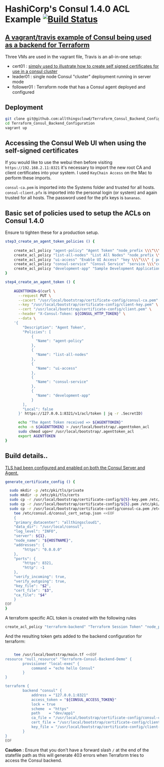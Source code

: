 # HashiCorp's Consul 1.4.0 ACL Example   [![Build Status](https://travis-ci.org/allthingsclowd/Terraform_Consul_Backend_Configuration.svg?branch=master)](https://travis-ci.org/allthingsclowd/Terraform_Consul_Backend_Configuration)

## [A vagrant/travis example of Consul being used as a backend for Terraform](https://www.terraform.io/docs/backends/types/consul.html)

Three VMs are used in the vagrant file, Travis is an all-in-one setup:
 - cert01 : [simply used to illustrate how to create self signed certificates for use in a consul cluster](https://www.consul.io/docs/guides/creating-certificates.html)
 - leader01 : single node Consul "cluster" deployment running in server mode
 - follower01 : Terraform node that has a Consul agent deployed and configured


## Deployment

``` bash
git clone git@github.com:allthingsclowd/Terraform_Consul_Backend_Configuration.git
cd Terraform_Consul_Backend_Configuration
vagrant up
```

## Accessing the Consul Web UI when using the self-signed certificates

If you would like to use the webui then before visiting `https://192.168.2.11:8321` it's necessary to import the new root CA and client certificates into your system. I used `KeyChain Access` on the Mac to perform these imports.

`consul-ca.pem` is imported into the Systems folder and trusted for all hosts.
`consul-client.pfx` is imported into the personal login (or system) and again trusted for all hosts. The password used for the pfx keys is `bananas`.

## Basic set of policies used to setup the ACLs on Consul 1.4.0 
Ensure to tighten these for a production setup.

``` bash
step3_create_an_agent_token_policies () {
    
    create_acl_policy "agent-policy" "Agent Token" "node_prefix \\\"\\\" { policy = \\\"write\\\"} service_prefix \\\"\\\" { policy = \\\"read\\\" }"
    create_acl_policy "list-all-nodes" "List All Nodes" "node_prefix \\\"\\\" { policy = \\\"read\\\" }"
    create_acl_policy "ui-access" "Enable UI Access" "key \\\"\\\" { policy = \\\"write\\\"} node \\\"\\\" { policy = \\\"read\\\" } service \\\"\\\" { policy = \\\"read\\\" }"
    create_acl_policy "consul-service" "Consul Service" "service \\\"consul\\\" { policy = \\\"read\\\" }"
    create_acl_policy "development-app" "Sample Development Application" "key_prefix \\\"development/\\\" { policy = \\\"write\\\" }"
}

step4_create_an_agent_token () {
    
    AGENTTOKEN=$(curl \
      --request PUT \
      --cacert "/usr/local/bootstrap/certificate-config/consul-ca.pem" \
      --key "/usr/local/bootstrap/certificate-config/client-key.pem" \
      --cert "/usr/local/bootstrap/certificate-config/client.pem" \
      --header "X-Consul-Token: ${CONSUL_HTTP_TOKEN}" \
      --data \
    '{
        "Description": "Agent Token",
        "Policies": [
            {
              "Name": "agent-policy"
            },
            {
              "Name": "list-all-nodes"
            },
            {
              "Name": "ui-access"
            },
            {
              "Name": "consul-service"
            },
            {
              "Name": "development-app"
            }
        ],
        "Local": false
      }' https://127.0.0.1:8321/v1/acl/token | jq -r .SecretID)

      echo "The Agent Token received => ${AGENTTOKEN}"
      echo -n ${AGENTTOKEN} > /usr/local/bootstrap/.agenttoken_acl
      sudo chmod ugo+r /usr/local/bootstrap/.agenttoken_acl
      export AGENTTOKEN
}
```

## Build details..

[TLS had been configured and enabled on both the Consul Server and Agent.](https://www.consul.io/docs/agent/encryption.html#rpc-encryption-with-tls)
``` bash
generate_certificate_config () {

  sudo mkdir -p /etc/pki/tls/private
  sudo mkdir -p /etc/pki/tls/certs
  sudo cp -r /usr/local/bootstrap/certificate-config/${5}-key.pem /etc/pki/tls/private/${5}-key.pem
  sudo cp -r /usr/local/bootstrap/certificate-config/${5}.pem /etc/pki/tls/certs/${5}.pem
  sudo cp -r /usr/local/bootstrap/certificate-config/consul-ca.pem /etc/pki/tls/certs/consul-ca.pem
    tee /etc/consul.d/consul_cert_setup.json <<EOF
    {
    "primary_datacenter": "allthingscloud1",
    "data_dir": "/usr/local/consul",
    "log_level": "INFO",
    "server": ${1},
    "node_name": "${HOSTNAME}",
    "addresses": {
        "https": "0.0.0.0"
    },
    "ports": {
        "https": 8321,
        "http": -1
    },
    "verify_incoming": true,
    "verify_outgoing": true,
    "key_file": "$2",
    "cert_file": "$3",
    "ca_file": "$4"
    }
EOF
}

```
A terraform specific ACL token is created with the following rules

``` bash
create_acl_policy "terraform-backend" "Terraform Session Token" "node_prefix \\\"\\\" { policy = \\\"write\\\"} service_prefix \\\"\\\" { policy = \\\"write\\\" } key_prefix \\\"dev/app1\\\" { policy = \\\"write\\\" } session_prefix \\\"\\\" { policy = \\\"write\\\" }"
```

And the resulting token gets added to the backend configuration for terraform:

``` bash

    tee /usr/local/bootstrap/main.tf <<EOF
resource "null_resource" "Terraform-Consul-Backend-Demo" {
        provisioner "local-exec" {
            command = "echo hello Consul"
        }
} 

terraform {
        backend "consul" {
            address = "127.0.0.1:8321"
            access_token = "${CONSUL_ACCESS_TOKEN}"
            lock = true
            scheme  = "https"
            path    = "dev/app1"
            ca_file = "/usr/local/bootstrap/certificate-config/consul-ca.pem"
            cert_file = "/usr/local/bootstrap/certificate-config/client.pem"
            key_file = "/usr/local/bootstrap/certificate-config/client-key.pem"
        }
}
EOF

```

__Caution__ : Ensure that you don't have a forward slash `/` at the end of the statefile path as this will generate 403 errors when Terraform tries to access the Consul backend.
